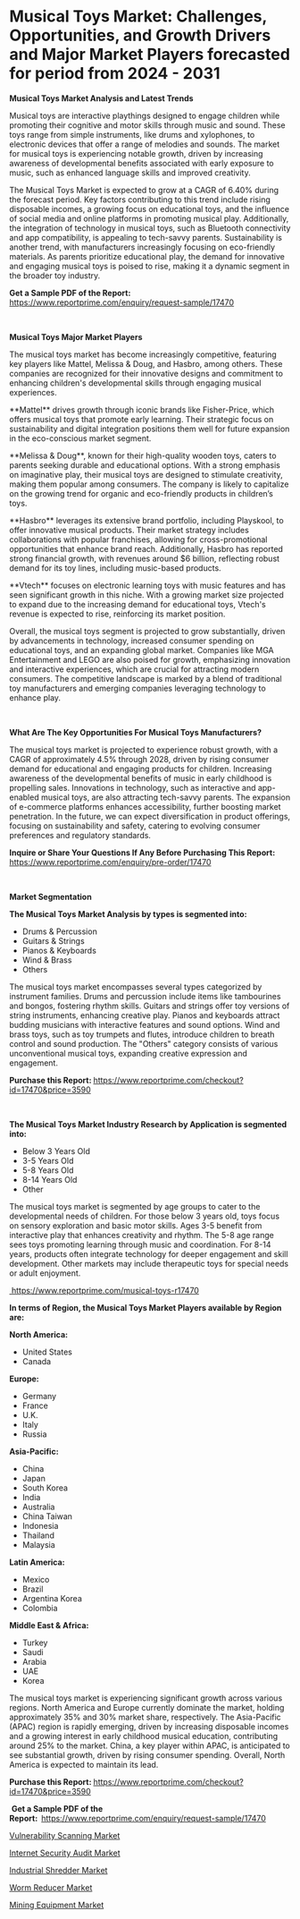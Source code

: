 <p><h1>Musical Toys Market: Challenges, Opportunities, and Growth Drivers and Major Market Players forecasted for period from 2024 - 2031</h1></p><p><strong>Musical Toys Market Analysis and Latest Trends</strong></p>
<p><p>Musical toys are interactive playthings designed to engage children while promoting their cognitive and motor skills through music and sound. These toys range from simple instruments, like drums and xylophones, to electronic devices that offer a range of melodies and sounds. The market for musical toys is experiencing notable growth, driven by increasing awareness of developmental benefits associated with early exposure to music, such as enhanced language skills and improved creativity.</p><p>The Musical Toys Market is expected to grow at a CAGR of 6.40% during the forecast period. Key factors contributing to this trend include rising disposable incomes, a growing focus on educational toys, and the influence of social media and online platforms in promoting musical play. Additionally, the integration of technology in musical toys, such as Bluetooth connectivity and app compatibility, is appealing to tech-savvy parents. Sustainability is another trend, with manufacturers increasingly focusing on eco-friendly materials. As parents prioritize educational play, the demand for innovative and engaging musical toys is poised to rise, making it a dynamic segment in the broader toy industry.</p></p>
<p><strong>Get a Sample PDF of the Report:&nbsp;</strong> <a href="https://www.reportprime.com/enquiry/request-sample/17470?utm_campaign=1113&utm_medium=2&utm_source=Github&utm_content=ia&utm_term=19112024&utm_id=musical-toys">https://www.reportprime.com/enquiry/request-sample/17470</a></p>
<p>&nbsp;</p>
<p><strong>Musical Toys Major Market Players</strong></p>
<p><p>The musical toys market has become increasingly competitive, featuring key players like Mattel, Melissa & Doug, and Hasbro, among others. These companies are recognized for their innovative designs and commitment to enhancing children's developmental skills through engaging musical experiences.</p><p>**Mattel** drives growth through iconic brands like Fisher-Price, which offers musical toys that promote early learning. Their strategic focus on sustainability and digital integration positions them well for future expansion in the eco-conscious market segment.</p><p>**Melissa & Doug**, known for their high-quality wooden toys, caters to parents seeking durable and educational options. With a strong emphasis on imaginative play, their musical toys are designed to stimulate creativity, making them popular among consumers. The company is likely to capitalize on the growing trend for organic and eco-friendly products in children’s toys.</p><p>**Hasbro** leverages its extensive brand portfolio, including Playskool, to offer innovative musical products. Their market strategy includes collaborations with popular franchises, allowing for cross-promotional opportunities that enhance brand reach. Additionally, Hasbro has reported strong financial growth, with revenues around $6 billion, reflecting robust demand for its toy lines, including music-based products.</p><p>**Vtech** focuses on electronic learning toys with music features and has seen significant growth in this niche. With a growing market size projected to expand due to the increasing demand for educational toys, Vtech's revenue is expected to rise, reinforcing its market position.</p><p>Overall, the musical toys segment is projected to grow substantially, driven by advancements in technology, increased consumer spending on educational toys, and an expanding global market. Companies like MGA Entertainment and LEGO are also poised for growth, emphasizing innovation and interactive experiences, which are crucial for attracting modern consumers. The competitive landscape is marked by a blend of traditional toy manufacturers and emerging companies leveraging technology to enhance play.</p></p>
<p>&nbsp;</p>
<p><strong>What Are The Key Opportunities For Musical Toys Manufacturers?</strong></p>
<p><p>The musical toys market is projected to experience robust growth, with a CAGR of approximately 4.5% through 2028, driven by rising consumer demand for educational and engaging products for children. Increasing awareness of the developmental benefits of music in early childhood is propelling sales. Innovations in technology, such as interactive and app-enabled musical toys, are also attracting tech-savvy parents. The expansion of e-commerce platforms enhances accessibility, further boosting market penetration. In the future, we can expect diversification in product offerings, focusing on sustainability and safety, catering to evolving consumer preferences and regulatory standards.</p></p>
<p><strong>Inquire or Share Your Questions If Any Before Purchasing This Report:</strong> <a href="https://www.reportprime.com/enquiry/pre-order/17470?utm_campaign=1113&utm_medium=2&utm_source=Github&utm_content=ia&utm_term=19112024&utm_id=musical-toys">https://www.reportprime.com/enquiry/pre-order/17470</a></p>
<p>&nbsp;</p>
<p><strong>Market Segmentation</strong></p>
<p><strong>The Musical Toys Market Analysis by types is segmented into:</strong></p>
<p><ul><li>Drums & Percussion</li><li>Guitars & Strings</li><li>Pianos & Keyboards</li><li>Wind & Brass</li><li>Others</li></ul></p>
<p><p>The musical toys market encompasses several types categorized by instrument families. Drums and percussion include items like tambourines and bongos, fostering rhythm skills. Guitars and strings offer toy versions of string instruments, enhancing creative play. Pianos and keyboards attract budding musicians with interactive features and sound options. Wind and brass toys, such as toy trumpets and flutes, introduce children to breath control and sound production. The "Others" category consists of various unconventional musical toys, expanding creative expression and engagement.</p></p>
<p><strong>Purchase this Report:&nbsp;</strong><a href="https://www.reportprime.com/checkout?id=17470&price=3590&utm_campaign=1113&utm_medium=2&utm_source=Github&utm_content=ia&utm_term=19112024&utm_id=musical-toys">https://www.reportprime.com/checkout?id=17470&price=3590</a></p>
<p>&nbsp;</p>
<p><strong>The Musical Toys Market Industry Research by Application is segmented into:</strong></p>
<p><ul><li>Below 3 Years Old</li><li>3-5 Years Old</li><li>5-8 Years Old</li><li>8-14 Years Old</li><li>Other</li></ul></p>
<p><p>The musical toys market is segmented by age groups to cater to the developmental needs of children. For those below 3 years old, toys focus on sensory exploration and basic motor skills. Ages 3-5 benefit from interactive play that enhances creativity and rhythm. The 5-8 age range sees toys promoting learning through music and coordination. For 8-14 years, products often integrate technology for deeper engagement and skill development. Other markets may include therapeutic toys for special needs or adult enjoyment.</p></p>
<p><a href="https://www.reportprime.com/musical-toys-r17470?utm_campaign=1113&utm_medium=2&utm_source=Github&utm_content=ia&utm_term=19112024&utm_id=musical-toys">&nbsp;https://www.reportprime.com/musical-toys-r17470</a></p>
<p><strong>In terms of Region, the Musical Toys Market Players available by Region are:</strong></p>
<p>
    <p> <strong> North America: </strong>
        <ul>
            <li>United States</li>
            <li>Canada</li>
        </ul>
        </p> 
    <p> <strong> Europe: </strong>
        <ul>
            <li>Germany</li>
            <li>France</li>
            <li>U.K.</li>
            <li>Italy</li>
            <li>Russia</li>
        </ul>
        </p> 
    <p> <strong> Asia-Pacific: </strong>
        <ul>
            <li>China</li>
            <li>Japan</li>
            <li>South Korea</li>
            <li>India</li>
            <li>Australia</li>
            <li>China Taiwan</li>
            <li>Indonesia</li>
            <li>Thailand</li>
            <li>Malaysia</li>
        </ul>
        </p> 
    <p> <strong> Latin America: </strong>
        <ul>
            <li>Mexico</li>
            <li>Brazil</li>
            <li>Argentina Korea</li>
            <li>Colombia</li>
        </ul>
        </p> 
    <p> <strong> Middle East & Africa: </strong>
        <ul>
            <li>Turkey</li>
            <li>Saudi</li>
            <li>Arabia</li>
            <li>UAE</li>
            <li>Korea</li>
        </ul>
    </p>
    </p>
<p><p>The musical toys market is experiencing significant growth across various regions. North America and Europe currently dominate the market, holding approximately 35% and 30% market share, respectively. The Asia-Pacific (APAC) region is rapidly emerging, driven by increasing disposable incomes and a growing interest in early childhood musical education, contributing around 25% to the market. China, a key player within APAC, is anticipated to see substantial growth, driven by rising consumer spending. Overall, North America is expected to maintain its lead.</p></p>
<p><strong>Purchase this Report: </strong><a href="https://www.reportprime.com/checkout?id=17470&price=3590&utm_campaign=1113&utm_medium=2&utm_source=Github&utm_content=ia&utm_term=19112024&utm_id=musical-toys">https://www.reportprime.com/checkout?id=17470&price=3590</a></p>
<p>&nbsp;<strong>Get a Sample PDF of the Report:&nbsp;&nbsp;</strong><a href="https://www.reportprime.com/enquiry/request-sample/17470?utm_campaign=1113&utm_medium=2&utm_source=Github&utm_content=ia&utm_term=19112024&utm_id=musical-toys">https://www.reportprime.com/enquiry/request-sample/17470</a></p>
<p><strong></strong></p>
<p><p><a href="https://issuu.com/reportprime-2/docs/vulnerability-scanning-market-size-_7f4ef7930a8aa7?utm_campaign=1113&utm_medium=2&utm_source=Github&utm_content=ia&utm_term=19112024&utm_id=musical-toys">Vulnerability Scanning Market</a></p><p><a href="https://issuu.com/reportprime-2/docs/internet-security-audit-market-size_3f4ac6bd235120?utm_campaign=1113&utm_medium=2&utm_source=Github&utm_content=ia&utm_term=19112024&utm_id=musical-toys">Internet Security Audit Market</a></p><p><a href="https://www.linkedin.com/pulse/industrial-shredder-market-outlook-forecast-from-2024-2031-qxuxe?utm_campaign=1113&utm_medium=2&utm_source=Github&utm_content=ia&utm_term=19112024&utm_id=musical-toys">Industrial Shredder Market</a></p><p><a href="https://www.linkedin.com/pulse/surfing-worm-reducer-wave-riding-market-currents-2031-cpode?utm_campaign=1113&utm_medium=2&utm_source=Github&utm_content=ia&utm_term=19112024&utm_id=musical-toys">Worm Reducer Market</a></p><p><a href="https://www.linkedin.com/pulse/mining-equipment-market-research-report-forecast-growth-skuue?utm_campaign=1113&utm_medium=2&utm_source=Github&utm_content=ia&utm_term=19112024&utm_id=musical-toys">Mining Equipment Market</a></p></p>